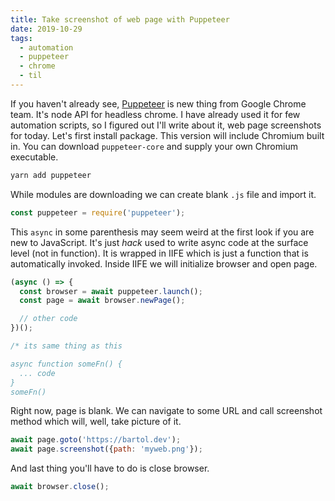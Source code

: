 ```yaml
---
title: Take screenshot of web page with Puppeteer
date: 2019-10-29
tags:
  - automation
  - puppeteer
  - chrome
  - til
---
```


If you haven't already see, [Puppeteer](https://github.com/GoogleChrome/puppeteer) is new thing from Google Chrome team. It's node API for headless chrome. I have already used it for few automation scripts, so I figured out I'll write about it, web page screenshots for today. Let's first install package. This version will include Chromium built in. You can download `puppeteer-core` and supply your own Chromium executable.

```bash
yarn add puppeteer
```

While modules are downloading we can create blank `.js` file and import it.

```js
const puppeteer = require('puppeteer');
```

This `async` in some parenthesis may seem weird at the first look if you are new to JavaScript. It's just *hack* used to write async code at the surface level (not in function). It is wrapped in IIFE which is just a function that is automatically invoked. Inside IIFE we will initialize browser and open page.

```js
(async () => {
  const browser = await puppeteer.launch();
  const page = await browser.newPage();

  // other code
})();

/* its same thing as this

async function someFn() {
  ... code
}
someFn()
```

Right now, page is blank. We can navigate to some URL and call screenshot method which will, well, take picture of it.

```js
await page.goto('https://bartol.dev');
await page.screenshot({path: 'myweb.png'});
```

And last thing you'll have to do is close browser.

```js
await browser.close();
```
